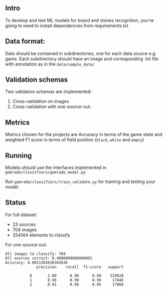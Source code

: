 ## Intro

To develop and test ML models for board and stones recognition, you're going to need to
install dependencies from requirements.txt

## Data format:

Data should be contained in subdirectories, one for each data source e.g. game.
Each subdirectory should have an image and corresponding .txt file with annotation
as in the `data/sample_data/`

## Validation schemas  

Two validation schemas are implemented:

1. Cross-validation on images
2. Cross-validation with one-source-out. 

## Metrics

Metrics chosen for the projects are Accuracy in terms of the game state and weighted F1 score
in terms of field position (`black`, `white` and `empty`)

## Running

Models should use the interfaces implemented in `gomrade/classifiers/gomrade_model.py`

Run `gomrade/classifiers/train_validate.py` for training and testing your model.

## Status 

For full dataset:

- 23 sources
- 704 images
- 254144 elements to classify

For one-source-out:

```
All images to classify: 704
All sources correct: 0.4090909090909091
Accuracy: 0.8011363636363636
              precision    recall  f1-score   support

           0       1.00      0.99      0.99    219628
           1       0.98      0.99      0.99     17448
           2       0.91      0.99      0.95     17068
```
